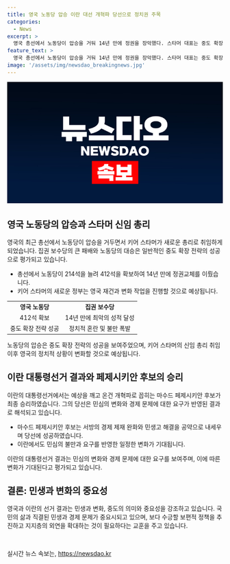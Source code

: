 ```yaml
---
title: 영국 노동당 압승 이란 대선 개혁파 당선으로 정치권 주목
categories:
  - News
excerpt: >
  영국 총선에서 노동당이 압승을 거둬 14년 만에 정권을 장악했다. 스타머 대표는 중도 확장 전략과 실용주의 중도 정책으로 승리를 거뒀으며, 보수당의 내부 혼란과 공공서비스 위기 등 불만이 선거 결과에 영향을 미쳤다. 이란 대통령선거에서는 마수드 페제시키안 후보가 예상을 깨고 승리했으며, 경제난과 민생고를 해결하고자하는 민심이 반영된 결과라는 분석이 나왔다. 두 선거 결과는 민생, 변화, 중도의 중요성을 강조하며 보편적 정책 추진과 지지층 확대의 필요성을 시사한다.
feature_text: >
  영국 총선에서 노동당이 압승을 거둬 14년 만에 정권을 장악했다. 스타머 대표는 중도 확장 전략과 실용주의 중도 정책으로 승리를 거뒀으며, 보수당의 내부 혼란과 공공서비스 위기 등 불만이 선거 결과에 영향을 미쳤다. 이란 대통령선거에서는 마수드 페제시키안 후보가 예상을 깨고 승리했으며, 경제난과 민생고를 해결하고자하는 민심이 반영된 결과라는 분석이 나왔다. 두 선거 결과는 민생, 변화, 중도의 중요성을 강조하며 보편적 정책 추진과 지지층 확대의 필요성을 시사한다.
image: '/assets/img/newsdao_breakingnews.jpg'
---
```


<p><img src="/assets/img/newsdao_breakingnews.jpg" alt="flaretime 속보" /></p>

<h2 data-ke-size="size26">영국 노동당의 압승과 스타머 신임 총리</h2>

<p data-ke-size="size16">영국의 최근 총선에서 노동당이 압승을 거두면서 키어 스타머가 새로운 총리로 취임하게 되었습니다. 집권 보수당의 큰 패배와 노동당의 대승은 일반적인 중도 확장 전략의 성공으로 평가되고 있습니다.</p>

<ul>
  <li>총선에서 노동당이 214석을 늘려 412석을 확보하여 14년 만에 정권교체를 이뤘습니다.</li>
  <li>키어 스타머의 새로운 정부는 영국 재건과 변화 작업을 진행할 것으로 예상됩니다.</li>
</ul>

<table>
  <tr>
    <td style="text-align: center; height: 17px;"><b>영국 노동당</b></td>
    <td style="text-align: center; height: 17px;"><b>집권 보수당</b></td>
  </tr>
  <tr>
    <td style="text-align: center; height: 17px;">412석 확보</td>
    <td style="text-align: center; height: 17px;">14년 만에 최악의 성적 달성</td>
  </tr>
  <tr>
    <td style="text-align: center; height: 17px;">중도 확장 전략 성공</td>
    <td style="text-align: center; height: 17px;">정치적 혼란 및 불만 폭발</td>
  </tr>
</table>

<p data-ke-size="size16">노동당의 압승은 중도 확장 전략의 성공을 보여주었으며, 키어 스타머의 신임 총리 취임 이후 영국의 정치적 상황이 변화할 것으로 예상됩니다.</p>

<h2 data-ke-size="size26">이란 대통령선거 결과와 페제시키안 후보의 승리</h2>

<p data-ke-size="size16">이란의 대통령선거에서는 예상을 깨고 온건 개혁파로 꼽히는 마수드 페제시키안 후보가 최종 승리하였습니다. 그의 당선은 민심의 변화와 경제 문제에 대한 요구가 반영된 결과로 해석되고 있습니다.</p>

<ul>
  <li>마수드 페제시키안 후보는 서방의 경제 제재 완화와 민생고 해결을 공약으로 내세우며 당선에 성공하였습니다.</li>
  <li>이란에서도 민심의 불만과 요구를 반영한 일정한 변화가 기대됩니다.</li>
</ul>

<p data-ke-size="size16">이란의 대통령선거 결과는 민심의 변화와 경제 문제에 대한 요구를 보여주며, 이에 따른 변화가 기대된다고 평가되고 있습니다.</p>

<h2 data-ke-size="size26">결론: 민생과 변화의 중요성</h2>

<p data-ke-size="size16">영국과 이란의 선거 결과는 민생과 변화, 중도의 의미와 중요성을 강조하고 있습니다. 국민의 삶과 직결된 민생과 경제 문제가 중요시되고 있으며, 보다 수긍할 보편적 정책을 추진하고 지지층의 외연을 확대하는 것이 필요하다는 교훈을 주고 있습니다.</p>

<p data-ke-size="size16">&nbsp;</p>
실시간 뉴스 속보는, <a href="https://newsdao.kr" rel="dofollow">https://newsdao.kr</a>



